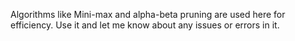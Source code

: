 Algorithms like Mini-max and alpha-beta pruning are used here for efficiency. 
Use it and let me know about any issues or errors in it. 

